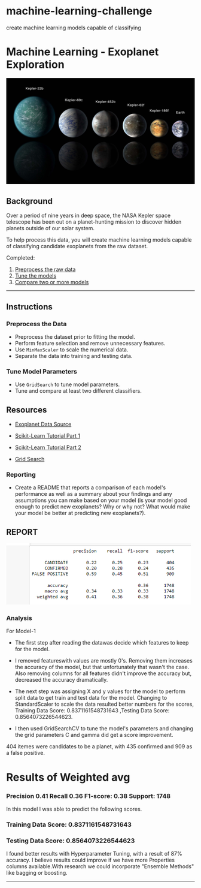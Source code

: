 # machine-learning-challenge
create machine learning models capable of classifying
# Machine Learning - Exoplanet Exploration

![exoplanets.jpg](Images/exoplanets.jpg)


## Background

Over a period of nine years in deep space, the NASA Kepler space telescope has been out on a planet-hunting mission to discover hidden planets outside of our solar system.

To help process this data, you will create machine learning models capable of classifying candidate exoplanets from the raw dataset.

Completed:

1. [Preprocess the raw data](#Preprocessing)
2. [Tune the models](#Tune-Model-Parameters)
3. [Compare two or more models](#Evaluate-Model-Performance)

- - -

## Instructions

### Preprocess the Data

* Preprocess the dataset prior to fitting the model.
* Perform feature selection and remove unnecessary features.
* Use `MinMaxScaler` to scale the numerical data.
* Separate the data into training and testing data.

### Tune Model Parameters

* Use `GridSearch` to tune model parameters.
* Tune and compare at least two different classifiers.


## Resources

* [Exoplanet Data Source](https://www.kaggle.com/nasa/kepler-exoplanet-search-results)

* [Scikit-Learn Tutorial Part 1](https://www.youtube.com/watch?v=4PXAztQtoTg)



* [Scikit-Learn Tutorial Part 2](https://www.youtube.com/watch?v=gK43gtGh49o&t=5858s)

* [Grid Search](https://scikit-learn.org/stable/modules/grid_search.html)

### Reporting
* Create a README that reports a comparison of each model's performance as well as a summary about your findings and any assumptions you can make based on your model (is your model good enough to predict new exoplanets? Why or why not? What would make your model be better at predicting new exoplanets?).

## REPORT
![data.png](Images/data.png)

### Analysis

For Model-1 
* The first step after reading the datawas decide which features to keep for the model. 

* I removed  featureswith values are mostly 0's. Removing them increases the accuracy of the model, but that unfortunately that wasn't the case. Also removing columns for all features didn't improve the accuracy but, decreased the accuracy dramatically.

* The next step was assigning X and y values for the model to perform split data to get train and test data for the model.
 Changing to StandardScaler to scale the data resulted better numbers for the scores, Training Data Score: 0.8371161548731643 ,Testing Data Score: 0.8564073226544623.

* I then used GridSearchCV to tune the model's parameters and changing the grid parameters C and gamma did get a score improvement.

404 itemes were candidates to be  a planet, with 435 confirmed and 909 as a false positive.

 # Results of Weighted avg 
 ### Precision 0.41        Recall 0.36    F1-score: 0.38   Support: 1748

In this model I was able to predict the following scores.

### Training Data Score: 0.8371161548731643
### Testing Data Score: 0.8564073226544623

I found better results with Hyperparameter Tuning, with a result of 87% accuracy.
I believe results could improve if we have more Properties columns available.With research we could incorporate "Ensemble Methods" like bagging or boosting.





- - -
